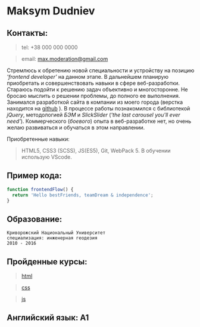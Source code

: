 # Maksym Dudniev

## **Контакты:**

> tel: +38 000 000 0000

> email: max.moderation@gmail.com

Стремлюсь к обретению новой специальности и устройству на позицию _'frontend developer'_ на данном этапе. В дальнейшем
планирую приобретать и совершенствовать навыки в сфере веб-разработки. Стараюсь подойти к решению задач объективно
и многосторонне. Не бросаю мыслить о решении проблемы, до полного ее выполнения.
Занимался разработкой сайта в компании из моего города (верстка находится на [github](https://maks-1987.github.io/kontinentserv/) ).
В процессе работы познакомился с библиотекой _jQuery_, методологией _БЭМ_ и  _SlickSlider_ (_'the last carousel you'll ever need'_).
Коммерческого (_боевого_) опыта в веб-разработке нет, но очень желаю развиваться и обучаться в этом направлении.

Приобретенные навыки:

> HTML5, CSS3 (SCSS), JS(ES5), Git, WebPack 5. В обучении использую VScode.

## **Пример кода:**

```javascript
function frontendFlow() {
  return 'Hello bestFriends, teamDream & independence';
}
```

## **Образование:**

    Криворожский Национальный Университет
    специализация: инженерная геодезия
    2010 - 2016

## **Пройденные курсы:**

> [html](https://www.sololearn.com/Certificate/1014-2081762/jpg/)

> [css](https://www.sololearn.com/Certificate/1023-2081762/jpg/)

> [js](https://www.sololearn.com/certificates/course/en/2081762/1024/landscape/png)

## **Английский язык:** A1
